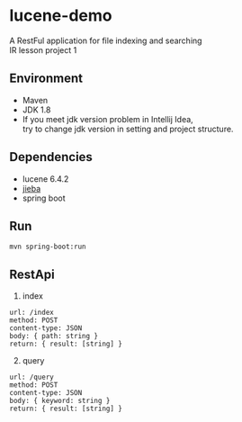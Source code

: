 # lucene-demo
A RestFul application for file indexing and searching  
IR lesson project 1

## Environment
* Maven
* JDK 1.8
* If you meet jdk version problem in Intellij Idea,   
try to change jdk version in setting and project structure.  

## Dependencies
* lucene 6.4.2
* [jieba](https://github.com/huaban/jieba-analysis) 
* spring boot

## Run
`mvn spring-boot:run`

## RestApi
1. index
```
url: /index
method: POST
content-type: JSON
body: { path: string }
return: { result: [string] }
```

2. query
```
url: /query
method: POST
content-type: JSON
body: { keyword: string }
return: { result: [string] }
```
